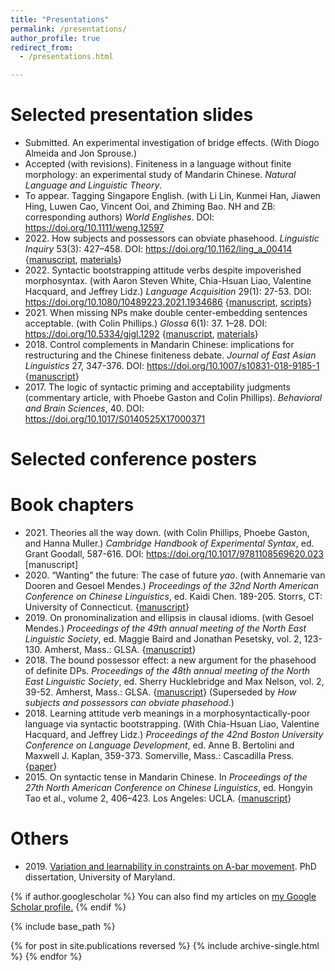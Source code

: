 ```yaml
---
title: "Presentations"
permalink: /presentations/
author_profile: true
redirect_from: 
  - /presentations.html

---
```


Selected presentation slides
======
+ Submitted. An experimental investigation of bridge effects. (With Diogo Almeida and Jon Sprouse.)
+ Accepted (with revisions). Finiteness in a language without finite morphology: an experimental study of Mandarin Chinese. *Natural Language and Linguistic Theory*.
+ To appear. Tagging Singapore English. (with Li Lin, Kunmei Han, Jiawen Hing, Luwen Cao, Vincent Ooi, and Zhiming Bao. NH and ZB: corresponding authors) *World Englishes*. DOI: <https://doi.org/10.1111/weng.12597> 
+ 2022\. How subjects and possessors can obviate phasehood. *Linguistic Inquiry* 53(3): 427–458. DOI: <https://doi.org/10.1162/ling_a_00414> {[manuscript](), [materials]()}
+ 2022\. Syntactic bootstrapping attitude verbs despite impoverished morphosyntax. (with Aaron Steven White, Chia-Hsuan Liao, Valentine Hacquard, and Jeffrey Lidz.) *Language Acquisition* 29(1): 27-53. DOI: <https://doi.org/10.1080/10489223.2021.1934686> {[manuscript](), [scripts]()}
+ 2021\. When missing NPs make double center-embedding sentences acceptable. (with Colin Phillips.) *Glossa* 6(1): 37. 1–28. DOI: https://doi.org/10.5334/gjgl.1292 {[manuscript](), [materials]()}
+ 2018\. Control complements in Mandarin Chinese: implications for restructuring and the Chinese finiteness debate. *Journal of East Asian Linguistics* 27, 347-376. DOI: https://doi.org/10.1007/s10831-018-9185-1 {[manuscript]()}
+ 2017\. The logic of syntactic priming and acceptability judgments (commentary article, with Phoebe Gaston and Colin Phillips). *Behavioral and Brain Sciences*, 40. DOI: <https://doi.org/10.1017/S0140525X17000371>


Selected conference posters
======


Book chapters
======
+ 2021\. Theories all the way down. (with Colin Phillips, Phoebe Gaston, and Hanna Muller.) *Cambridge Handbook of Experimental Syntax*, ed. Grant Goodall, 587-616. DOI: <https://doi.org/10.1017/9781108569620.023> [manuscript]
+ 2020\. “Wanting” the future: The case of future *yao*. (with Annemarie van Dooren and Gesoel Mendes.) *Proceedings of the 32nd North American Conference on Chinese Linguistics*, ed. Kaidi Chen. 189-205. Storrs, CT: University of Connecticut.  {[manuscript]()}
+ 2019\. On pronominalization and ellipsis in clausal idioms. (with Gesoel Mendes.) *Proceedings of the 49th annual meeting of the North East Linguistic Society*, ed. Maggie Baird and Jonathan Pesetsky, vol. 2, 123-130. Amherst, Mass.: GLSA. {[manuscript]()}
+ 2018\. The bound possessor effect: a new argument for the phasehood of definite DPs. *Proceedings of the 48th annual meeting of the North East Linguistic Society*, ed. Sherry Hucklebridge and Max Nelson, vol. 2, 39-52. Amherst, Mass.: GLSA. {[manuscript]()} (Superseded by *How subjects and possessors can obviate phasehood*.)
+ 2018\. Learning attitude verb meanings in a morphosyntactically-poor language via syntactic bootstrapping. (With Chia-Hsuan Liao, Valentine Hacquard, and Jeffrey Lidz.) *Proceedings of the 42nd Boston University Conference on Language Development*, ed. Anne B. Bertolini and Maxwell J. Kaplan, 359-373. Somerville, Mass.: Cascadilla Press. {[paper]()}
+ 2015\. On syntactic tense in Mandarin Chinese. In *Proceedings of the 27th North American Conference on Chinese Linguistics*, ed. Hongyin Tao et al., volume 2, 406–423. Los Angeles: UCLA. {[manuscript]()}

Others
======
+ 2019\. [Variation and learnability in constraints on A-bar movement](). PhD dissertation, University of Maryland.


{% if author.googlescholar %}
  You can also find my articles on <u><a href="{{author.googlescholar}}">my Google Scholar profile</a>.</u>
{% endif %}

{% include base_path %}

{% for post in site.publications reversed %}
  {% include archive-single.html %}
{% endfor %}
